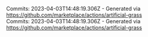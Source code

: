 Commits: 2023-04-03T14:48:19.306Z - Generated via https://github.com/marketplace/actions/artificial-grass
<br>
Commits: 2023-04-03T14:48:19.306Z - Generated via https://github.com/marketplace/actions/artificial-grass
<br>
